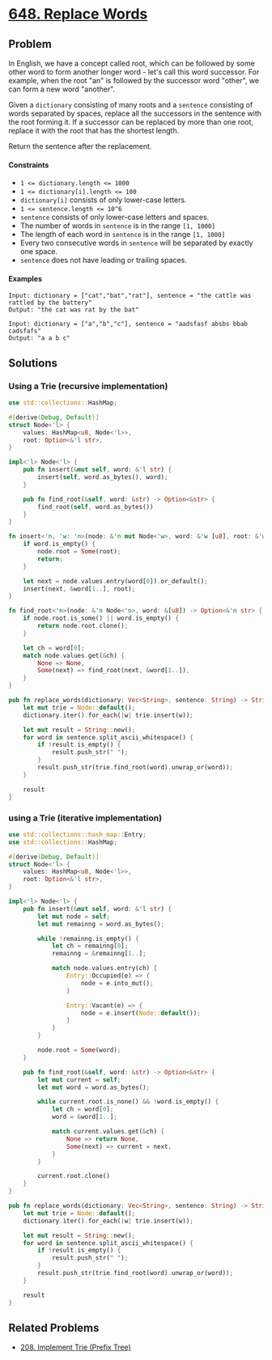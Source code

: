 # [648. Replace Words](https://leetcode.com/problems/replace-words/)

## Problem

In English, we have a concept called root, which can be followed by some other
word to form another longer word - let's call this word successor. For example,
when the root "an" is followed by the successor word "other", we can form a new
word "another".

Given a `dictionary` consisting of many roots and a `sentence` consisting of
words separated by spaces, replace all the successors in the sentence with the
root forming it. If a successor can be replaced by more than one root, replace
it with the root that has the shortest length.

Return the sentence after the replacement.

#### Constraints

* `1 <= dictionary.length <= 1000`
* `1 <= dictionary[i].length <= 100`
* `dictionary[i]` consists of only lower-case letters.
* `1 <= sentence.length <= 10^6`
* `sentence` consists of only lower-case letters and spaces.
* The number of words in `sentence` is in the range `[1, 1000]`
* The length of each word in `sentence` is in the range `[1, 1000]`
* Every two consecutive words in `sentence` will be separated by exactly one
  space.
* `sentence` does not have leading or trailing spaces.

#### Examples

```text
Input: dictionary = ["cat","bat","rat"], sentence = "the cattle was rattled by the battery"
Output: "the cat was rat by the bat"
```

```text
Input: dictionary = ["a","b","c"], sentence = "aadsfasf absbs bbab cadsfafs"
Output: "a a b c"
```

## Solutions

### Using a Trie (recursive implementation)

```rust
use std::collections::HashMap;

#[derive(Debug, Default)]
struct Node<'l> {
    values: HashMap<u8, Node<'l>>,
    root: Option<&'l str>,
}

impl<'l> Node<'l> {
    pub fn insert(&mut self, word: &'l str) {
        insert(self, word.as_bytes(), word);
    }

    pub fn find_root(&self, word: &str) -> Option<&str> {
        find_root(self, word.as_bytes())
    }
}

fn insert<'n, 'w: 'n>(node: &'n mut Node<'w>, word: &'w [u8], root: &'w str) {
    if word.is_empty() {
        node.root = Some(root);
        return;
    }

    let next = node.values.entry(word[0]).or_default();
    insert(next, &word[1..], root);
}

fn find_root<'n>(node: &'n Node<'n>, word: &[u8]) -> Option<&'n str> {
    if node.root.is_some() || word.is_empty() {
        return node.root.clone();
    }

    let ch = word[0];
    match node.values.get(&ch) {
        None => None,
        Some(next) => find_root(next, &word[1..]),
    }
}

pub fn replace_words(dictionary: Vec<String>, sentence: String) -> String {
    let mut trie = Node::default();
    dictionary.iter().for_each(|w| trie.insert(w));

    let mut result = String::new();
    for word in sentence.split_ascii_whitespace() {
        if !result.is_empty() {
            result.push_str(" ");
        }
        result.push_str(trie.find_root(word).unwrap_or(word));
    }

    result
}
```

### using a Trie (iterative implementation)

```rust
use std::collections::hash_map::Entry;
use std::collections::HashMap;

#[derive(Debug, Default)]
struct Node<'l> {
    values: HashMap<u8, Node<'l>>,
    root: Option<&'l str>,
}

impl<'l> Node<'l> {
    pub fn insert(&mut self, word: &'l str) {
        let mut node = self;
        let mut remainng = word.as_bytes();

        while !remainng.is_empty() {
            let ch = remainng[0];
            remainng = &remainng[1..];

            match node.values.entry(ch) {
                Entry::Occupied(e) => {
                    node = e.into_mut();
                }

                Entry::Vacant(e) => {
                    node = e.insert(Node::default());
                }
            }
        }

        node.root = Some(word);
    }

    pub fn find_root(&self, word: &str) -> Option<&str> {
        let mut current = self;
        let mut word = word.as_bytes();

        while current.root.is_none() && !word.is_empty() {
            let ch = word[0];
            word = &word[1..];

            match current.values.get(&ch) {
                None => return None,
                Some(next) => current = next,
            }
        }

        current.root.clone()
    }
}

pub fn replace_words(dictionary: Vec<String>, sentence: String) -> String {
    let mut trie = Node::default();
    dictionary.iter().for_each(|w| trie.insert(w));

    let mut result = String::new();
    for word in sentence.split_ascii_whitespace() {
        if !result.is_empty() {
            result.push_str(" ");
        }
        result.push_str(trie.find_root(word).unwrap_or(word));
    }

    result
}
```

## Related Problems

* [208. Implement Trie (Prefix Tree)](/200%20-%20299/208%20-%20Implement%20Trie%20(Prefix%20Tree).md)